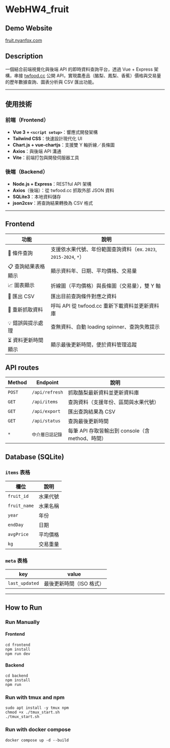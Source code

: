 # WebHW4_fruit

## Demo Website
[fruit.nyanfox.com](fruit.nyanfox.com)

## Description

一個結合前端視覺化與後端 API 的即時資料查詢平台，透過 Vue + Express 架構，串接 [twfood.cc](https://www.twfood.cc) 公開 API，實現農產品（酪梨、鳳梨、香蕉）價格與交易量的歷年數據查詢、圖表分析與 CSV 匯出功能。

---

## 使用技術
### 前端（Frontend）
- **Vue 3 + `<script setup>`**：響應式開發架構
- **Tailwind CSS**：快速設計現代化 UI
- **Chart.js + vue-chartjs**：支援雙 Y 軸折線／長條圖
- **Axios**：與後端 API 溝通
- **Vite**：前端打包與開發伺服器工具

### 後端（Backend）
- **Node.js + Express**：RESTful API 架構
- **Axios**（後端）：從 twfood.cc 抓取外部 JSON 資料
- **SQLite3**：本地資料儲存
- **json2csv**：將查詢結果轉換為 CSV 格式

---

## Frontend
| 功能                     | 說明 |
|--------------------------|------|
| 🔎 條件查詢              | 支援依水果代號、年份範圍查詢資料（ex. `2023`, `2015-2024`, `*`） |
| 📋 查詢結果表格顯示      | 顯示資料年、日期、平均價格、交易量 |
| 📈 圖表顯示              | 折線圖（平均價格）與長條圖（交易量），雙 Y 軸 |
| 📄 匯出 CSV              | 匯出目前查詢條件對應之資料 |
| 🔁 重新抓取資料          | 呼叫 API 從 twfood.cc 重新下載資料並更新資料庫 |
| 💡 錯誤與提示處理        | 查無資料、自動 loading spinner、查詢失敗提示 |
| ⏳ 資料更新時間顯示      | 顯示最後更新時間，便於資料管理追蹤 |

## API routes
| Method | Endpoint           | 說明 |
|--------|--------------------|------|
| `POST` | `/api/refresh`     | 抓取酪梨最新資料並更新資料庫 |
| `GET`  | `/api/items`       | 查詢資料（支援年份、區間與水果代號） |
| `GET`  | `/api/export`      | 匯出查詢結果為 CSV |
| `GET`  | `/api/status`      | 查詢最後更新時間 |
| `*`    | `中介層日誌記錄`   | 每筆 API 存取皆輸出到 console（含 method、時間） |


## Database (SQLite)
### `items` 表格

| 欄位         | 說明         |
|--------------|--------------|
| `fruit_id`   | 水果代號     |
| `fruit_name` | 水果名稱     |
| `year`       | 年份         |
| `endDay`     | 日期         |
| `avgPrice`   | 平均價格     |
| `kg`         | 交易重量     |

### `meta` 表格

| key            | value                        |
|----------------|------------------------------|
| `last_updated` | 最後更新時間（ISO 格式）     |

---
## How to Run

### Run Manually
#### Frontend
```
cd frontend
npm install
npm run dev
```
#### Backend
```
cd backend
npm install
npm run
```

### Run with tmux and npm
```
sudo apt install -y tmux npm
chmod +x ./tmux_start.sh
./tmux_start.sh
```

### Run with docker compose
```
docker compose up -d --build
```
